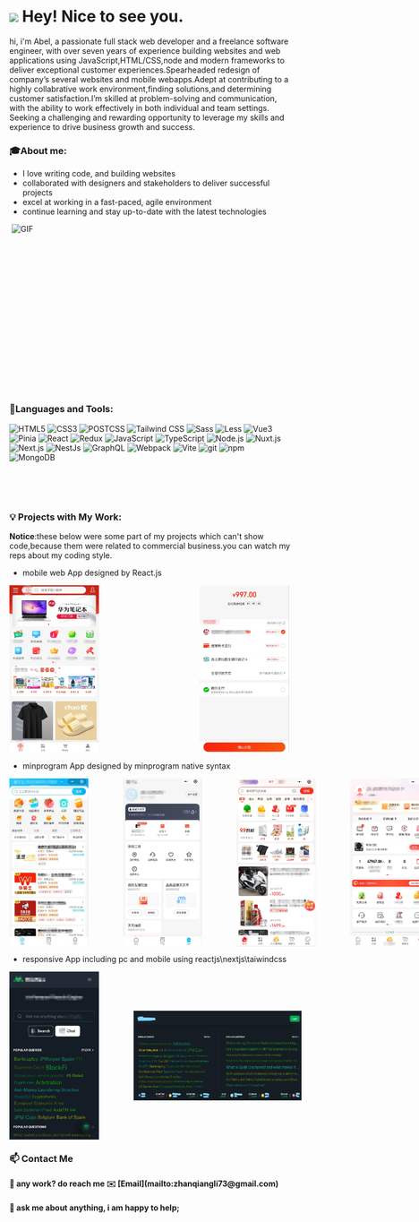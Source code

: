 <h1><img src="https://emojis.slackmojis.com/emojis/images/1531849430/4246/blob-sunglasses.gif?1531849430" width="30"/> Hey! Nice to see you.</h1>

hi, i'm Abel, a passionate full stack web developer and a freelance software engineer, with over seven years of experience building websites and web applications using JavaScript,HTML/CSS,node and modern frameworks to deliver exceptional customer experiences.Spearheaded redesign of company’s several websites and mobile webapps.Adept at contributing to a highly collabrative work environment,finding solutions,and determining customer satisfaction.I’m skilled at problem-solving and communication, with the ability to work effectively in both individual and team settings. Seeking a challenging and rewarding opportunity to leverage my skills and experience to drive business growth and success.

### 🎓About me:

- I love writing code, and building websites
- collaborated with designers and stakeholders to deliver successful projects
- excel at working in a fast-paced, agile environment
- continue learning and stay up-to-date with the latest technologies

<img align="right" alt="GIF" src="https://github.com/abhisheknaiidu/abhisheknaiidu/blob/master/code.gif?raw=true" width="500" height="320" />

<br/>
<br/>

### 📝Languages and Tools:  
<p>
  <img alt="HTML5" src="https://img.shields.io/badge/-HTML5-8DD6F9?style=flat-square&logo=html5&logoColor=white" /> 
  <img alt="CSS3" src="https://img.shields.io/badge/-CSS3-45b8d8?style=flat-square&logo=css3&logoColor=white" />
  <img alt="POSTCSS" src="https://img.shields.io/badge/-PostCSS-45b8d8?style=flat-square&logo=postcss&logoColor=white" />
  <img alt="Tailwind CSS" src="https://img.shields.io/badge/-Tailwind CSS-45b8d8?style=flat-square&logo=tailwindcss&logoColor=white" />
   <img alt="Sass" src="https://img.shields.io/badge/-Sass-46a2f1?style=flat-square&logo=sass&logoColor=white" />
   <img alt="Less" src="https://img.shields.io/badge/-Less-46a2f1?style=flat-square&logo=less&logoColor=white" />
  <img alt="Vue3" src="https://img.shields.io/badge/-Vue3-2088FF?style=flat-square&logo=vuedotjs&logoColor=white" />
  <img alt="Pinia" src="https://img.shields.io/badge/-Pinia-2088FF?style=flat-square&logo=vuedotjs&logoColor=white" />
  <img alt="React" src="https://img.shields.io/badge/-React-1a73e8?style=flat-square&logo=react&logoColor=white" />
  <img alt="Redux" src="https://img.shields.io/badge/-Redux-1a73e8?style=flat-square&logo=redux&logoColor=white" />
   <img alt="JavaScript" src="https://img.shields.io/badge/-JavaScript-007ACC?style=flat-square&logo=javascript&logoColor=white" />
   <img alt="TypeScript" src="https://img.shields.io/badge/-TypeScript-007ACC?style=flat-square&logo=typescript&logoColor=white" />
   <img alt="Node.js" src="https://img.shields.io/badge/-Node.js-5849BE?style=flat-square&logo=nodedotjs&logoColor=white" />
   <img alt="Nuxt.js" src="https://img.shields.io/badge/-Nuxt.js-5849BE?style=flat-square&logo=nuxtdotjs&logoColor=white" />
   <img alt="Next.js" src="https://img.shields.io/badge/-Next.js-5849BE?style=flat-square&logo=nextdotjs&logoColor=white" />
   <img alt="NestJs" src="https://img.shields.io/badge/-NestJs-ea2845?style=flat-square&logo=nestjs&logoColor=white" />
  <img alt="GraphQL" src="https://img.shields.io/badge/-GraphQL-311C87?style=flat-square&logo=apollo-graphql&logoColor=white" />
    <img alt="Webpack" src="https://img.shields.io/badge/-Webpack-430098?style=flat-square&logo=webpack&logoColor=white" />
    <img alt="Vite" src="https://img.shields.io/badge/-Vite-430098?style=flat-square&logo=vite&logoColor=white" />
  <img alt="git" src="https://img.shields.io/badge/-Git-F05032?style=flat-square&logo=git&logoColor=white" />
  <img alt="npm" src="https://img.shields.io/badge/-NPM-CB3837?style=flat-square&logo=npm&logoColor=white" />
  <img alt="MongoDB" src="https://img.shields.io/badge/-MongoDB-13aa52?style=flat-square&logo=mongodb&logoColor=white" />
</p>
<br/>
<br/>
<br/>

### 💡 Projects with My Work:
<b>Notice</b>:these below were some part of my projects which can't show code,because them were related to commercial business.you can watch my reps about my coding style.
<br/>
 - mobile web App designed by React.js
<div style="display: flex;align-items: center;justify-content: space-between;width:500px;">
  <img src="./mobile_home.jpg" style="width:160px;height:300px;margin-right:50px;"/>
  &nbsp;&nbsp;&nbsp;
  <img src="./mobile_pay.jpg" style="width:160px;height:300px;"/>
</div>

 - minprogram App designed by minprogram native syntax
   
<div style="display: flex;align-items: center;justify-content: space-between;width:500px;">
  <img src="./mp-4.jpg" style="width:160px;height:300px;margin-right:50px;"/>
  &nbsp;&nbsp;&nbsp;
  <img src="./mp-3.jpg" style="width:160px;height:300px;margin-right:50px;"/>
  &nbsp;&nbsp;&nbsp;
  <img src="./mp-2.jpg" style="width:160px;height:300px;margin-right:50px;"/>
  &nbsp;&nbsp;&nbsp;
  <img src="./mp-1.jpg" style="width:160px;height:300px;margin-right:50px;"/>
</div>

- responsive App including pc and mobile using reactjs\nextjs\taiwindcss
   
<div style="display: flex;align-items: center;justify-content: space-between;width:500px;">
  <img src="./pc-2.jpg" style="width:160px;height:300px;margin-right:50px;"/>
  &nbsp;&nbsp;&nbsp;
  <img src="./pc-1.jpg" style="width:300px;height:160px;margin-right:50px;"/>
</div>

### 📫 Contact Me

 <h4>💼 any work? do reach me ✉️ [Email](mailto:zhanqiangli73@gmail.com)</h4>
 <h4>💬 ask me about anything, i am happy to help;</h4>
